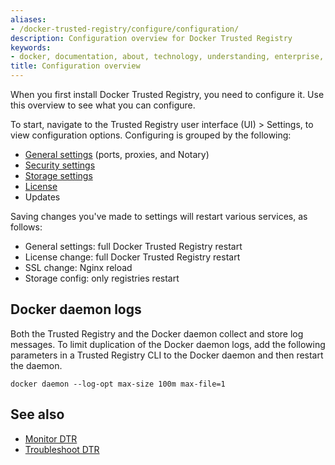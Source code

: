 ```yaml
---
aliases:
- /docker-trusted-registry/configure/configuration/
description: Configuration overview for Docker Trusted Registry
keywords:
- docker, documentation, about, technology, understanding, enterprise, hub,  registry
title: Configuration overview
---
```


When you first install Docker Trusted Registry, you need to configure it. Use
this overview to see what you can configure.

To start, navigate to the Trusted Registry user interface (UI) > Settings, to
view configuration options. Configuring is grouped by the following:

* [General settings](config-general.md) (ports, proxies, and Notary)
* [Security settings](config-security.md)
* [Storage settings](config-storage.md)
* [License](../install/license.md)
* Updates


Saving changes you've made to settings will restart various services, as follows:

 * General settings: full Docker Trusted Registry restart
 * License change: full Docker Trusted Registry restart
 * SSL change: Nginx reload
 * Storage config: only registries restart

## Docker daemon logs

Both the Trusted Registry and the Docker daemon collect and store log messages.
To limit duplication of the Docker daemon logs, add the following parameters in
a Trusted Registry CLI to the Docker daemon and then restart the daemon.

`docker daemon --log-opt max-size 100m max-file=1`


## See also

* [Monitor DTR](../monitor-troubleshoot/index.md)
* [Troubleshoot DTR](../monitor-troubleshoot/troubleshoot.md)
